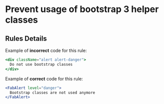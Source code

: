 # Prevent usage of bootstrap 3 helper classes

## Rules Details

Example of **incorrect** code for this rule:

```jsx
<div className="alert alert-danger">
  Do not use bootstrap classes
</div>
```

Example of **correct** code for this rule:

```jsx
<FabAlert level="danger">
  Bootstrap classes are not used anymore
</FabAlert>
```

